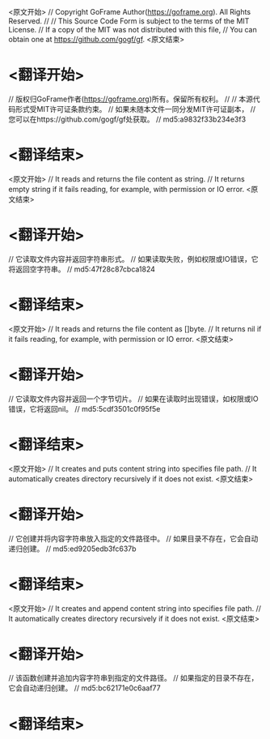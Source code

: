 
<原文开始>
// Copyright GoFrame Author(https://goframe.org). All Rights Reserved.
//
// This Source Code Form is subject to the terms of the MIT License.
// If a copy of the MIT was not distributed with this file,
// You can obtain one at https://github.com/gogf/gf.
<原文结束>

# <翻译开始>
// 版权归GoFrame作者(https://goframe.org)所有。保留所有权利。
//
// 本源代码形式受MIT许可证条款约束。
// 如果未随本文件一同分发MIT许可证副本，
// 您可以在https://github.com/gogf/gf处获取。
// md5:a9832f33b234e3f3
# <翻译结束>


<原文开始>
	// It reads and returns the file content as string.
	// It returns empty string if it fails reading, for example, with permission or IO error.
<原文结束>

# <翻译开始>
// 它读取文件内容并返回字符串形式。
// 如果读取失败，例如权限或IO错误，它将返回空字符串。
// md5:47f28c87cbca1824
# <翻译结束>


<原文开始>
	// It reads and returns the file content as []byte.
	// It returns nil if it fails reading, for example, with permission or IO error.
<原文结束>

# <翻译开始>
// 它读取文件内容并返回一个字节切片。
// 如果在读取时出现错误，如权限或IO错误，它将返回nil。
// md5:5cdf3501c0f95f5e
# <翻译结束>


<原文开始>
	// It creates and puts content string into specifies file path.
	// It automatically creates directory recursively if it does not exist.
<原文结束>

# <翻译开始>
// 它创建并将内容字符串放入指定的文件路径中。
// 如果目录不存在，它会自动递归创建。
// md5:ed9205edb3fc637b
# <翻译结束>


<原文开始>
	// It creates and append content string into specifies file path.
	// It automatically creates directory recursively if it does not exist.
<原文结束>

# <翻译开始>
// 该函数创建并追加内容字符串到指定的文件路径。
// 如果指定的目录不存在，它会自动递归创建。
// md5:bc62171e0c6aaf77
# <翻译结束>

